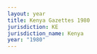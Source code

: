 ```yaml
---
layout: year
title: Kenya Gazettes 1980
jurisdiction: KE
jurisdiction_name: Kenya
year: "1980"
---
```

